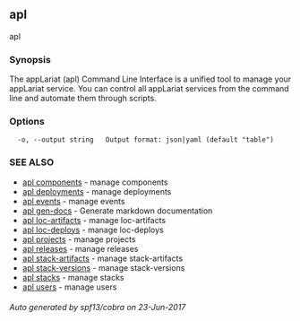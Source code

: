 ## apl

apl

### Synopsis


The appLariat (apl) Command Line Interface is a unified tool to manage your appLariat service. You can control all appLariat services from the command line and automate them through scripts.

### Options

```
  -o, --output string   Output format: json|yaml (default "table")
```

### SEE ALSO
* [apl components](apl_components.md)	 - manage components
* [apl deployments](apl_deployments.md)	 - manage deployments
* [apl events](apl_events.md)	 - manage events
* [apl gen-docs](apl_gen-docs.md)	 - Generate markdown documentation
* [apl loc-artifacts](apl_loc-artifacts.md)	 - manage loc-artifacts
* [apl loc-deploys](apl_loc-deploys.md)	 - manage loc-deploys
* [apl projects](apl_projects.md)	 - manage projects
* [apl releases](apl_releases.md)	 - manage releases
* [apl stack-artifacts](apl_stack-artifacts.md)	 - manage stack-artifacts
* [apl stack-versions](apl_stack-versions.md)	 - manage stack-versions
* [apl stacks](apl_stacks.md)	 - manage stacks
* [apl users](apl_users.md)	 - manage users

###### Auto generated by spf13/cobra on 23-Jun-2017
